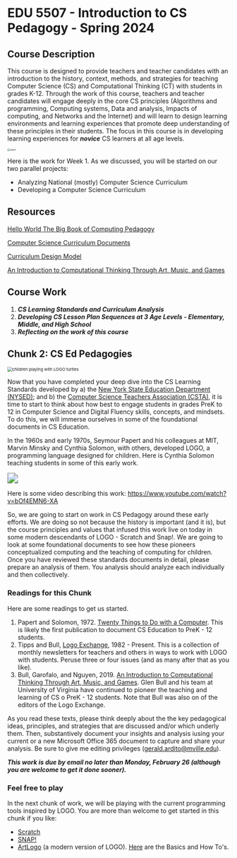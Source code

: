 # EDU 5507 - Introduction to CS Pedagogy - Spring 2024


## Course Description
This course is designed to provide teachers and teacher candidates with an introduction to the history, context, methods, and strategies for teaching Computer Science (CS) and Computational Thinking (CT) with students in grades K-12. Through the work of this course, teachers and teacher candidates will engage deeply in the core CS principles (Algorithms and programming, Computing systems, Data and analysis, Impacts of computing, and Networks and the Internet) and will learn to design learning environments and learning experiences that promote deep understanding of these principles in their students. The focus in this course is in developing learning experiences for ***novice*** CS learners at all age levels.

<img src="https://images.unsplash.com/photo-1680731253572-92052349dd21?q=80&w=1887&auto=format&fit=crop&ixlib=rb-4.0.3&ixid=M3wxMjA3fDB8MHxwaG90by1wYWdlfHx8fGVufDB8fHx8fA%3D%3D" alt="robot" style="zoom:37%;" />

Here is the work for Week 1. As we discussed, you will be started on our two parallel projects:
* Analyzing National (mostly) Computer Science Curriculum
* Developing a Computer Science Curriculum

## Resources 

[Hello World The Big Book of Computing Pedagogy](https://www.raspberrypi.org/hello-world/issues/the-big-book-of-computing-pedagogy)

[Computer Science Curriculum Documents](https://github.com/drardito/CS_Ed_Pedagogy_Summer_2022/blob/main/National%20Computer%20ScienceTechnology%20Curricula.md)

[Curriculum Design Model](https://cmapscloud.ihmc.us/viewer/cmap/1Y74YZQ2D-2BHBYL0-455)

[An Introduction to Computational Thinking Through Art, Music, and Games](https://github.com/drardito/CS_Ed_Pedagogy_Spring_2024/blob/main/Readings/Bull%20Intro%20to%20CT%20via%20Art%20Music.pdf)

## Course Work 
1. ***CS Learning Standards and Curriculum Analysis***
2. ***Developing CS Lesson Plan Sequences at 3 Age Levels - Elementary, Middle, and High School***
3. ***Reflecting on the work of this course***

## Chunk 2: CS Ed Pedagogies

<img src="https://runestone.academy/ns/books/published/welcomecs/_images/mindstorms_turtle.jpg" alt="children playing with LOGO turtles" style="zoom:67%;" />



Now that you have completed your deep dive into the CS Learning Standards developed by a)  the [New York State Education Department (NYSED)](https://www.nysed.gov/curriculum-instruction/computer-science-and-digital-fluency-learning-standards);  and b) the [Computer Science Teachers Association (CSTA)](https://csteachers.org/k12standards/interactive/), it is time to start to think about how best to engage students in grades PreK to 12 in Computer Science and Digital Fluency skills, concepts, and mindsets. To do this, we will immerse ourselves in some of the foundational documents in CS Education.

In the 1960s and early 1970s, Seymour Papert and his colleagues at MIT, Marvin Minsky and Cynthia Solomon, with others, developed LOGO, a programming language designed for children. Here is Cynthia Solomon teaching students in some of this early work.

<img src="https://logothings.github.io/logothings/images/grade1.71.jpg" style="zoom:150%;" />



Here is some video describing this work: https://www.youtube.com/watch?v=bOf4EMN6-XA

So, we are going to start on work in CS Pedagogy around these early efforts. We are doing so not because the history is important (and it is), but the course principles and values that infused this work live on today in some modern descendants of LOGO - Scratch and Snap!. We are going to look at some foundational documents to see how these pioneers conceptualized computing and the teaching of computing for children. Once you have reviewed these standards documents in detail, please prepare an analysis of them. You analysis should analyze each individually and then collectively.

### Readings for this Chunk
Here are some readings to get us started.
1. Papert and Solomon, 1972.  [Twenty Things to Do with a Computer](https://manhattanville-my.sharepoint.com/:b:/g/personal/gerald_ardito_mville_edu/EXb97vAChJNFled2QRt-x_sBCZJG--O6QCm_Ef3WZFgTGg?e=O6ql86). This is likely the first publication to document CS Education to PreK - 12 students.
2. Tipps and Bull, [Logo Exchange](https://el.media.mit.edu/logo-foundation/resources/nlx/index.html), 1982 - Present. This is a collection of monthly newsletters for teachers and others in ways to work with LOGO with students. Peruse three or four issues (and as many after that as you like). 
3. Bull, Garofalo, and Nguyen, 2019. [An Introduction to Computational Thinking Through Art, Music, and Games](https://manhattanville-my.sharepoint.com/:b:/g/personal/gerald_ardito_mville_edu/ERq0S2waOU9IlOv3jjUV224BFLlOXJ66qVc_z8qNnKafRg?e=HNc7Jg). Glen Bull and his team at University of Virginia have continued to pioneer the teaching and learning of CS o PreK - 12 students. Note that Bull was also on of the editors of the Logo Exchange.


As you read these texts, please think deeply about the the key pedagogical ideas, principles, and strategies that are discussed and/or which underly them. Then, substantively document your insights and analysis iusing your current or a new Microsoft Office 365 document to capture and share your analysis. Be sure to give me editing privileges (gerald.ardito@mville.edu).

***This work is due by email no later than Monday, February 26 (although you are welcome to get it done sooner).***

### Feel free to play

In the next chunk of work, we will be playing with the current programming tools inspired by LOGO. You are more than welcome to get started in this chunk if you like:

* [Scratch](https://scratch.mit.edu/)
* [SNAP!](https://snap.berkeley.edu/)
* [ArtLogo](https://playfulinvention.com/artlogo/) (a modern version of LOGO). [Here](https://playfulinvention.com/artlogo-help/) are the Basics and How To's.


